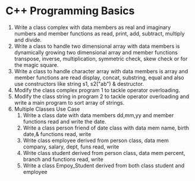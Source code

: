 # C++ Programming Basics

1. Write a class complex with data members as real and imaginary numbers and member functions as read, print, add, subtract, multiply and divide.
2. Write a class to handle two dimensional array with data members is dynamically growing two dimensional array and member functions transpose, inverse, multiplication, symmetric check, skew check or for the magic square.
3. Write a class to handle character array with data members is array and member functions are read display, concat, substring, equal and also use constructors like string s1, s2("ab") & destructor.
4. Modify the class complex program 1 to tackle operator overloading.
5. Modify the class string in program 2 to tackle operator overloading and write a main program to sort array of strings.
6. Multiple Classes Use Case
    1. Write a class date with data members dd,mm,yy and member functions read and write the date.
    2. Write a class person friend of date class with data mem name, birth date,& functions read, write
    3. Write class employee derived from person class, data mem company, salary, dept, funs read, write
    4. Write class student derived from person class, data mem percent, branch and functions read, write
    5. Write a class Empoy_Student derived from both class student and employee
